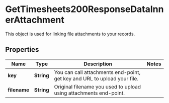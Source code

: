 

# GetTimesheets200ResponseDataInnerAttachment

This object is used for linking file attachments to your records.

## Properties

| Name | Type | Description | Notes |
|------------ | ------------- | ------------- | -------------|
|**key** | **String** | You can call attachments end-point, get key and URL to upload your file. |  |
|**filename** | **String** | Original filename you used to upload using attachments end-point. |  |



